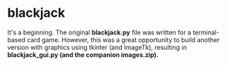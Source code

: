 # blackjack
It's a beginning. 
The original <b>blackjack.py</b> file was written for a terminal-based card game.
However, this was a great opportunity to build another version with graphics using tkinter (and ImageTk), resulting in <b>blackjack_gui.py (and the companion images.zip).</b>
